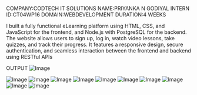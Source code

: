 COMPANY:CODTECH IT SOLUTIONS
NAME:PRIYANKA N GODIYAL
INTERN ID:CT04WP16
DOMAIN:WEBDEVELOPMENT
DURATION:4 WEEKS


I built a fully functional eLearning platform using HTML, CSS, and JavaScript for the frontend, 
and Node.js with PostgreSQL for the backend. The website allows users to sign up, log in, watch video lessons,
take quizzes, and track their progress. 
It features a responsive design, secure authentication, and seamless interaction between the frontend and backend using RESTful APIs


OUTPUT
![Image](https://github.com/user-attachments/assets/8bf74749-c87b-420e-b0e1-49a77b2edd99)

![Image](https://github.com/user-attachments/assets/57dc79e7-35e9-4dd2-bd66-33fe18857aa7)
![Image](https://github.com/user-attachments/assets/54a05c33-52e7-4a84-8a60-ab76d82d5391)
![Image](https://github.com/user-attachments/assets/31261e88-d5f2-4286-bbb3-d72161e1cb94)
![Image](https://github.com/user-attachments/assets/4a25a66d-21b4-421c-9ff9-41eba9e2fc06)
![Image](https://github.com/user-attachments/assets/7e28541c-6bae-40a4-adb8-2728592774e8)
![Image](https://github.com/user-attachments/assets/ddcd46ae-5838-4b91-a8dd-9a61b72b0e03)
![Image](https://github.com/user-attachments/assets/47504642-8229-48f0-9d5b-135ac2e4d2b9)
![Image](https://github.com/user-attachments/assets/eba0bc6f-b48d-4734-93e1-b76f278595f4)
![Image](https://github.com/user-attachments/assets/fcd0545a-6671-4d6d-bde7-abd13e15d7f9)
![Image](https://github.com/user-attachments/assets/48331ec7-8893-448a-aa25-7485e0995293)

